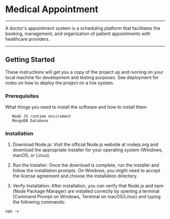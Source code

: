 # Medical Appointment

---

A doctor's appointment system is a scheduling platform that facilitates the booking, management, and organization of patient appointments with healthcare providers.

---

## Getting Started

These instructions will get you a copy of the project up and running on your local machine for development and testing purposes. See deployment for notes on how to deploy the project on a live system.

### Prerequisites

What things you need to install the software and how to install them

```
   Node JS runtime enviroment
   MongoDB Database
```

### Installation

1. Download Node.js: Visit the official Node.js website at nodejs.org and download the appropriate installer for your operating system (Windows, macOS, or Linux).

2. Run the Installer: Once the download is complete, run the installer and follow the installation prompts. On Windows, you might need to accept the license agreement and choose the installation directory.

3. Verify Installation: After installation, you can verify that Node.js and npm (Node Package Manager) are installed correctly by opening a terminal (Command Prompt on Windows, Terminal on macOS/Linux) and typing the following commands:

```
npm -v
```
